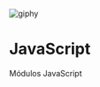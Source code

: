 ![giphy](https://user-images.githubusercontent.com/104737360/169552934-f0e6afce-26f4-4740-852b-684654610882.gif)

# JavaScript
Módulos JavaScript

